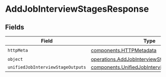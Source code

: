 # AddJobInterviewStagesResponse


## Fields

| Field                                                                                                        | Type                                                                                                         | Required                                                                                                     | Description                                                                                                  |
| ------------------------------------------------------------------------------------------------------------ | ------------------------------------------------------------------------------------------------------------ | ------------------------------------------------------------------------------------------------------------ | ------------------------------------------------------------------------------------------------------------ |
| `httpMeta`                                                                                                   | [components.HTTPMetadata](../../models/components/httpmetadata.md)                                           | :heavy_check_mark:                                                                                           | N/A                                                                                                          |
| `object`                                                                                                     | [operations.AddJobInterviewStagesResponseBody](../../models/operations/addjobinterviewstagesresponsebody.md) | :heavy_minus_sign:                                                                                           | N/A                                                                                                          |
| `unifiedJobInterviewStageOutputs`                                                                            | [components.UnifiedJobInterviewStageOutput](../../models/components/unifiedjobinterviewstageoutput.md)[]     | :heavy_minus_sign:                                                                                           | N/A                                                                                                          |